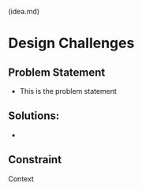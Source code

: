 (idea.md) 

# Design Challenges

## Problem Statement
- This is the problem statement

## Solutions:
-

Constraint
-

Context
